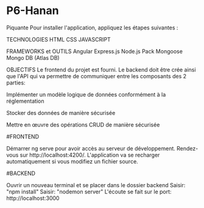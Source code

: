 # P6-Hanan
Piquante
Pour installer l'application, appliquez les étapes suivantes :

TECHNOLOGIES
HTML CSS JAVASCRIPT

FRAMEWORKS et OUTILS
Angular Express.js Node.js Pack Mongoose Mongo DB (Atlas DB)

OBJECTIFS
Le frontend du projet est fourni. Le backend doit être crée ainsi que l'API qui va permettre de communiquer entre les composants des 2 parties:

Implémenter un modèle logique de données conformément à la réglementation

Stocker des données de manière sécurisée

Mettre en œuvre des opérations CRUD de manière sécurisée

#FRONTEND

Démarrer ng serve pour avoir accès au serveur de développement. Rendez-vous sur http://localhost:4200/. L'application va se recharger automatiquement si vous modifiez un fichier source.

#BACKEND

Ouvrir un nouveau terminal et se placer dans le dossier backend Saisir: "npm install" Saisir: "nodemon server" L'écoute se fait sur le port: http://localhost:3000